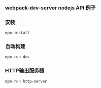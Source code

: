 ### webpack-dev-server nodejs API 例子
### 安装
```bash
npm install
```
### 自动构建
```bash
npm run dev
```
### HTTP输出服务器
```bash
npm run http-server
```
